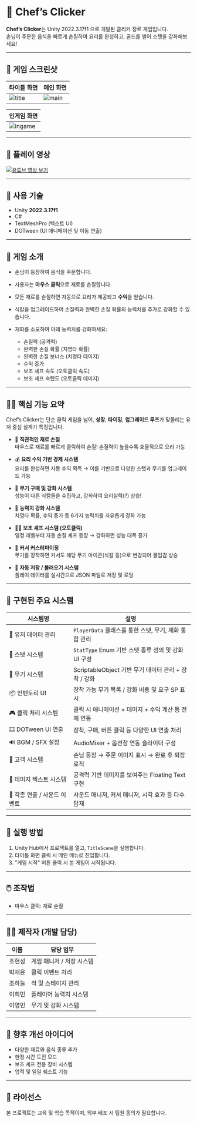 # 🍳 Chef’s Clicker

**Chef’s Clicker**는 Unity 2022.3.17f1 으로 개발된 클리커 장르 게임입니다.  
손님이 주문한 음식을 빠르게 손질하여 요리를 완성하고, 골드를 벌어 스탯을 강화해보세요!

---

## 🥕 게임 스크린샷

| 타이틀 화면 | 메인 화면 |
|-------------|-----------|
| ![title](https://github.com/user-attachments/assets/6698f905-0176-41e3-93de-1acc25000a35) | ![main](https://github.com/user-attachments/assets/e73399a2-9d0b-402f-90d3-72f3d585e88c) |

| 인게임 화면 | 
|-------------|
| ![ingame](https://github.com/user-attachments/assets/93e72331-bed5-437c-a172-e7deca8d08af) | 

---

## 🍞 플레이 영상
[![유튜브 영상 보기](https://img.youtube.com/vi/-YaOQCJJoZg/0.jpg)](https://www.youtube.com/watch?v=-YaOQCJJoZg)

---

## 🍗 사용 기술

- Unity **2022.3.17f1**
- C#
- TextMeshPro (텍스트 UI)
- DOTween (UI 애니메이션 및 이동 연출)

---

## 🍤 게임 소개

- 손님이 등장하여 음식을 주문합니다.  
- 사용자는 **마우스 클릭**으로 재료를 손질합니다.  
- 모든 재료를 손질하면 자동으로 요리가 제공되고 **수익**을 얻습니다.
- 식칼을 업그레이드하여 손질력과 완벽한 손질 확률의 능력치를 추가로 강화할 수 있습니다.
- 재화를 소모하여 아래 능력치를 강화하세요:

  - 손질력 (공격력)
  - 완벽한 손질 확률 (치명타 확률)
  - 완벽한 손질 보너스 (치명타 데미지)
  - 수익 증가
  - 보조 셰프 속도 (오토클릭 속도)
  - 보조 셰프 숙련도 (오토클릭 데미지)

---

## 👩‍🍳 핵심 기능 요약

Chef’s Clicker는 단순 클릭 게임을 넘어, **성장**, **타이밍**, **업그레이드 루프**가 맞물리는 유저 중심 설계가 특징입니다.

- 🥬 **직관적인 재료 손질**  
  마우스로 재료를 빠르게 클릭하여 손질! 손질력이 높을수록 효율적으로 요리 가능

- 💰 **요리 수익 기반 경제 시스템**  
  요리를 완성하면 자동 수익 획득 → 이를 기반으로 다양한 스탯과 무기를 업그레이드 가능

- 🔪 **무기 구매 및 강화 시스템**  
  성능이 다른 식칼들을 수집하고, 강화하여 요리실력(?) 상승!

- 🥓 **능력치 강화 시스템**  
  치명타 확률, 수익 증가 등 6가지 능력치를 자유롭게 강화 가능

- 🧑‍🍳 **보조 셰프 시스템 (오토클릭)**  
  일정 레벨부터 자동 손질 셰프 등장 → 강화하면 성능 대폭 증가

- 🍴 **커서 커스터마이징**  
  무기를 장착하면 커서도 해당 무기 아이콘(식칼 등)으로 변경되어 몰입감 상승

- 🍱 **자동 저장 / 불러오기 시스템**  
  플레이 데이터를 실시간으로 JSON 파일로 저장 및 로딩

---

## 🧂 구현된 주요 시스템

| 시스템명 | 설명 |
|----------|------|
| 🔐 유저 데이터 관리 | `PlayerData` 클래스를 통한 스탯, 무기, 재화 통합 관리 |
| 🧠 스탯 시스템 | `StatType` Enum 기반 스탯 종류 정의 및 강화 UI 구성 |
| 🛒 무기 시스템 | ScriptableObject 기반 무기 데이터 관리 + 장착 / 강화 |
| 📦 인벤토리 UI | 장착 가능 무기 목록 / 강화 비용 및 요구 SP 표시 |
| 🎮 클릭 처리 시스템 | 클릭 시 애니메이션 + 데미지 + 수익 계산 등 전체 연동 |
| 🎞 DOTween UI 연출 | 장착, 구매, 버튼 클릭 등 다양한 UI 연출 처리 |
| 🔊 BGM / SFX 설정 | AudioMixer + 옵션창 연동 슬라이더 구성 |
| 🧍 고객 시스템 | 손님 등장 → 주문 이미지 표시 → 완료 후 퇴장 로직 |
| 🎯 데미지 텍스트 시스템 | 공격력 기반 데미지를 보여주는 Floating Text 구현 |
| 💬 각종 연출 / 사운드 이벤트 | 사운드 매니저, 커서 매니저, 시각 효과 등 다수 탑재 |

---

## 🚀 실행 방법

1. Unity Hub에서 프로젝트를 열고, `TitleScene`을 실행합니다.
2. 타이틀 화면 클릭 시 메인 메뉴로 진입합니다.
3. "게임 시작" 버튼 클릭 시 본 게임이 시작됩니다.

---

## 🖱️ 조작법

- 마우스 클릭: 재료 손질

---

## 👨‍🍳 제작자 (개발 담당)

| 이름     | 담당 업무              |
|----------|------------------------|
| 조현성   | 게임 매니저 / 저장 시스템 |
| 박재윤   | 클릭 이벤트 처리       |
| 조하늘   | 적 및 스테이지 관리    |
| 이희민   | 플레이어 능력치 시스템 |
| 이영민   | 무기 및 강화 시스템    |

---

## 🥄 향후 개선 아이디어

- 다양한 재료와 음식 종류 추가
- 한정 시간 도전 모드
- 보조 셰프 전용 장비 시스템
- 업적 및 일일 퀘스트 기능

---

## 📄 라이선스
본 프로젝트는 교육 및 학습 목적이며, 외부 배포 시 팀원 동의가 필요합니다.
